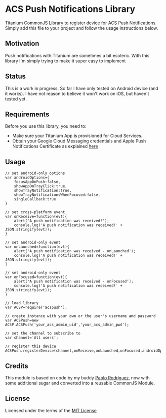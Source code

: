 # ACS Push Notifications Library

Titanium CommonJS Library to register device for ACS Push Notifications.  Simply add this file to your project and follow the usage instructions below.

## Motivation
Push notifications with Titanium are sometimes a bit esoteric.  With this library I'm simply trying to make it super easy to implement

## Status
This is a work in progress.  So far I have only tested on Android device (and it works).  I have not reason to believe it won't work on iOS, but haven't tested yet.

## Requirements
Before you use this library, you need to:

* Make sure your Titanium App is provisioned for Cloud Services.
* Obtain your Google Cloud Messaging credentials and Apple Push Notifications Certificate as explained [here](http://docs.appcelerator.com/titanium/3.0/#!/guide/Push_Notifications)

## Usage

	// set android-only options
	var androidOptions={
	    focusAppOnPush:false,
	    showAppOnTrayClick:true,
	    showTrayNotification:true,
	    showTrayNotificationsWhenFocused:false,
	    singleCallback:true
	}

	// set cross-platform event
	var onReceive=function(evt){
	    alert('A push notification was received!');
	    console.log('A push notification was received!' + JSON.stringify(evt));
	}

	// set android-only event
	var onLaunched=function(evt){
	    alert('A push notification was received - onLaunched');
	    console.log('A push notification was received!' + JSON.stringify(evt));
	}

	// set android-only event
	var onFocused=function(evt){
	    alert('A push notification was received - onFocused');
	    console.log('A push notification was received!' + JSON.stringify(evt));
	}

	// load library
	var ACSP=require('acspush');
	
	// create instance with your own or the user's username and password
	var ACSPush=new ACSP.ACSPush('your_acs_admin_uid','your_acs_admin_pwd');
	
	// set the channel to subscribe to
	var channel='All users';
	
	// register this device
	ACSPush.registerDevice(channel,onReceive,onLaunched,onFocused,androidOptions);


## Credits
This module is based on code by my buddy [Pablo Rodríguez](https://github.com/pablorr18), now with some additional sugar and converted into a reusable CommonJS Module.

## License
Licensed under the terms of the [MIT License](alco.mit-license.org)